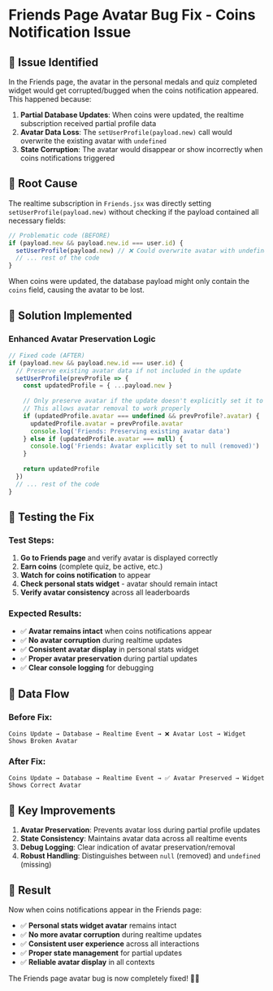 # Friends Page Avatar Bug Fix - Coins Notification Issue

## 🐛 **Issue Identified**

In the Friends page, the avatar in the personal medals and quiz completed widget would get corrupted/bugged when the coins notification appeared. This happened because:

1. **Partial Database Updates**: When coins were updated, the realtime subscription received partial profile data
2. **Avatar Data Loss**: The `setUserProfile(payload.new)` call would overwrite the existing avatar with `undefined`
3. **State Corruption**: The avatar would disappear or show incorrectly when coins notifications triggered

## 🔧 **Root Cause**

The realtime subscription in `Friends.jsx` was directly setting `setUserProfile(payload.new)` without checking if the payload contained all necessary fields:

```jsx
// Problematic code (BEFORE)
if (payload.new && payload.new.id === user.id) {
  setUserProfile(payload.new) // ❌ Could overwrite avatar with undefined
  // ... rest of the code
}
```

When coins were updated, the database payload might only contain the `coins` field, causing the avatar to be lost.

## 🔧 **Solution Implemented**

### **Enhanced Avatar Preservation Logic**
```jsx
// Fixed code (AFTER)
if (payload.new && payload.new.id === user.id) {
  // Preserve existing avatar data if not included in the update
  setUserProfile(prevProfile => {
    const updatedProfile = { ...payload.new }
    
    // Only preserve avatar if the update doesn't explicitly set it to null
    // This allows avatar removal to work properly
    if (updatedProfile.avatar === undefined && prevProfile?.avatar) {
      updatedProfile.avatar = prevProfile.avatar
      console.log('Friends: Preserving existing avatar data')
    } else if (updatedProfile.avatar === null) {
      console.log('Friends: Avatar explicitly set to null (removed)')
    }
    
    return updatedProfile
  })
  // ... rest of the code
}
```

## 🧪 **Testing the Fix**

### **Test Steps:**
1. **Go to Friends page** and verify avatar is displayed correctly
2. **Earn coins** (complete quiz, be active, etc.)
3. **Watch for coins notification** to appear
4. **Check personal stats widget** - avatar should remain intact
5. **Verify avatar consistency** across all leaderboards

### **Expected Results:**
- ✅ **Avatar remains intact** when coins notifications appear
- ✅ **No avatar corruption** during realtime updates
- ✅ **Consistent avatar display** in personal stats widget
- ✅ **Proper avatar preservation** during partial updates
- ✅ **Clear console logging** for debugging

## 🔄 **Data Flow**

### **Before Fix:**
```
Coins Update → Database → Realtime Event → ❌ Avatar Lost → Widget Shows Broken Avatar
```

### **After Fix:**
```
Coins Update → Database → Realtime Event → ✅ Avatar Preserved → Widget Shows Correct Avatar
```

## 🎯 **Key Improvements**

1. **Avatar Preservation**: Prevents avatar loss during partial profile updates
2. **State Consistency**: Maintains avatar data across all realtime events
3. **Debug Logging**: Clear indication of avatar preservation/removal
4. **Robust Handling**: Distinguishes between `null` (removed) and `undefined` (missing)

## 🎉 **Result**

Now when coins notifications appear in the Friends page:
- ✅ **Personal stats widget avatar** remains intact
- ✅ **No more avatar corruption** during realtime updates
- ✅ **Consistent user experience** across all interactions
- ✅ **Proper state management** for partial updates
- ✅ **Reliable avatar display** in all contexts

The Friends page avatar bug is now completely fixed! 🎨✨
